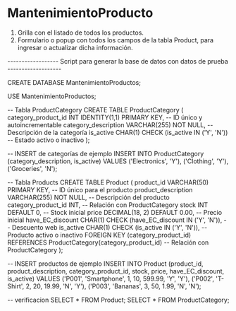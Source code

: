 # MantenimientoProducto

1. Grilla con el listado de todos los productos.
2. Formulario o popup con todos los campos de la tabla Product, para ingresar o actualizar dicha información.


------------------ Script para generar la base de datos con datos de prueba -------------------

CREATE DATABASE MantenimientoProductos;

USE MantenimientoProductos;

-- Tabla ProductCategory
CREATE TABLE ProductCategory (
    category_product_id INT IDENTITY(1,1) PRIMARY KEY, -- ID único y autoincrementable
    category_description VARCHAR(255) NOT NULL,       -- Descripción de la categoría
    is_active CHAR(1) CHECK (is_active IN ('Y', 'N'))   -- Estado activo o inactivo
);

-- INSERT de categorías de ejemplo
INSERT INTO ProductCategory (category_description, is_active)
VALUES ('Electronics', 'Y'),
       ('Clothing', 'Y'),
       ('Groceries', 'N');

-- Tabla Products
CREATE TABLE Product (
    product_id VARCHAR(50) PRIMARY KEY,              -- ID único para el producto
    product_description VARCHAR(255) NOT NULL,       -- Descripción del producto
    category_product_id INT,                          -- Relación con ProductCategory
    stock INT DEFAULT 0,                            -- Stock inicial
    price DECIMAL(18, 2) DEFAULT 0.00,              -- Precio inicial
    have_EC_discount CHAR(1) CHECK (have_EC_discount IN ('Y', 'N')), -- Descuento web
    is_active CHAR(1) CHECK (is_active IN ('Y', 'N')), -- Producto activo o inactivo
    FOREIGN KEY (category_product_id) REFERENCES ProductCategory(category_product_id) -- Relación con ProductCategory
);

-- INSERT productos de ejemplo
INSERT INTO Product (product_id, product_description, category_product_id, stock, price, have_EC_discount, is_active)
VALUES ('P001', 'Smartphone', 1, 10, 599.99, 'Y', 'Y'),
       ('P002', 'T-Shirt', 2, 20, 19.99, 'N', 'Y'),
       ('P003', 'Bananas', 3, 50, 1.99, 'N', 'N');

-- verificacion
SELECT * FROM Product;
SELECT * FROM ProductCategory;

